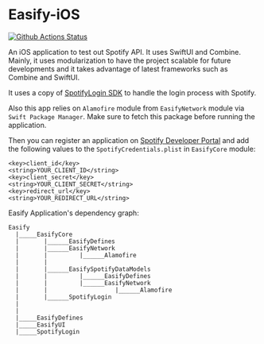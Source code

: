 # Easify-iOS

[![Github Actions Status](https://github.com/s/Easify-iOS/workflows/CI/badge.svg)](https://github.com/s/Easify-iOS/actions)

An iOS application to test out Spotify API. It uses SwiftUI and Combine. Mainly, it uses modularization to have the project scalable for future developments and it takes advantage of latest frameworks such as Combine and SwiftUI.

It uses a copy of [SpotifyLogin SDK](https://github.com/spotify/SpotifyLogin) to handle the login process with Spotify. 

Also this app relies on `Alamofire` module from `EasifyNetwork` module via `Swift Package Manager`. Make sure to fetch this package before running the application. 

Then you can register an application on [Spotify Developer Portal](https://developer.spotify.com/dashboard/applications) and add the following values to the `SpotifyCredentials.plist` in `EasifyCore` module:

```
<key>client_id</key>
<string>YOUR_CLIENT_ID</string>
<key>client_secret</key>
<string>YOUR_CLIENT_SECRET</string>
<key>redirect_url</key>
<string>YOUR_REDIRECT_URL</string>
```

Easify Application's dependency graph:
```
Easify 									       
  |_____EasifyCore
  |       |______EasifyDefines
  |       |______EasifyNetwork
  |       |         |______Alamofire
  |       |
  |       |______EasifySpotifyDataModels
  |       |         |______EasifyDefines
  |       |         |______EasifyNetwork
  |       |                   |______Alamofire
  |       |______SpotifyLogin
  |
  |
  |_____EasifyDefines
  |_____EasifyUI
  |_____SpotifyLogin
```
